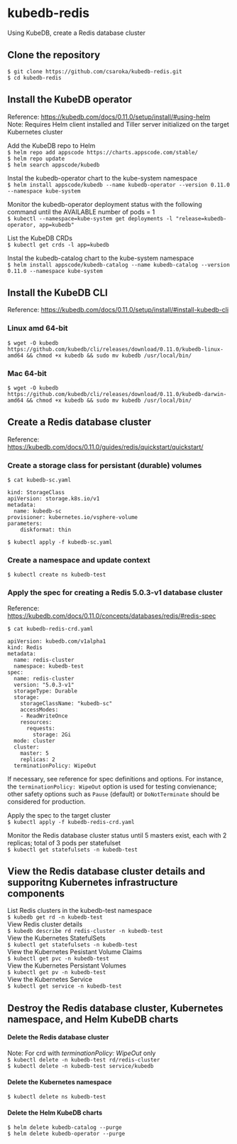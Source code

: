 # kubedb-redis

Using KubeDB, create a Redis database cluster

## Clone the repository
`$ git clone https://github.com/csaroka/kubedb-redis.git` \
`$ cd kubedb-redis`

## Install the KubeDB operator
Reference: https://kubedb.com/docs/0.11.0/setup/install/#using-helm \
Note: Requires Helm client installed and Tiller server initialized on the target Kubernetes cluster

Add the KubeDB repo to Helm \
`$ helm repo add appscode https://charts.appscode.com/stable/` \
`$ helm repo update` \
`$ helm search appscode/kubedb` 

Instal the kubedb-operator chart to the kube-system namespace\
`$ helm install appscode/kubedb --name kubedb-operator --version 0.11.0 --namespace kube-system`

Monitor the kubedb-operator deployment status with the following command until the AVAILABLE number of pods = 1 \
`$ kubectl --namespace=kube-system get deployments -l "release=kubedb-operator, app=kubedb"`

List the KubeDB CRDs \
`$ kubectl get crds -l app=kubedb`

Instal the kubedb-catalog chart to the kube-system namespace \
`$ helm install appscode/kubedb-catalog --name kubedb-catalog --version 0.11.0 --namespace kube-system`

## Install the KubeDB CLI
Reference: https://kubedb.com/docs/0.11.0/setup/install/#install-kubedb-cli

### Linux amd 64-bit
`$ wget -O kubedb https://github.com/kubedb/cli/releases/download/0.11.0/kubedb-linux-amd64 && chmod +x kubedb && sudo mv kubedb /usr/local/bin/`

### Mac 64-bit
`$ wget -O kubedb https://github.com/kubedb/cli/releases/download/0.11.0/kubedb-darwin-amd64 && chmod +x kubedb && sudo mv kubedb /usr/local/bin/`

## Create a Redis database cluster
Reference: https://kubedb.com/docs/0.11.0/guides/redis/quickstart/quickstart/

### Create a storage class for persistant (durable) volumes
`$ cat kubedb-sc.yaml`
```
kind: StorageClass
apiVersion: storage.k8s.io/v1
metadata:
  name: kubedb-sc
provisioner: kubernetes.io/vsphere-volume
parameters:
    diskformat: thin
```

`$ kubectl apply -f kubedb-sc.yaml`

### Create a namespace and update context
`$ kubectl create ns kubedb-test` 

### Apply the spec for creating a Redis 5.0.3-v1 database cluster
Reference: https://kubedb.com/docs/0.11.0/concepts/databases/redis/#redis-spec

`$ cat kubedb-redis-crd.yaml`
```
apiVersion: kubedb.com/v1alpha1
kind: Redis
metadata:
  name: redis-cluster
  namespace: kubedb-test
spec:
  name: redis-cluster
  version: "5.0.3-v1"
  storageType: Durable
  storage:
    storageClassName: "kubedb-sc"
    accessModes:
    - ReadWriteOnce
    resources:
      requests:
        storage: 2Gi
  mode: cluster
  cluster:
    master: 5
    replicas: 2
  terminationPolicy: WipeOut
  ```
  If necessary, see reference for spec definitions and options. For instance, the `terminationPolicy: WipeOut` option is used for testing convienance; other safety options such as `Pause` (default) or `DoNotTerminate` should be considered for production. 

  Apply the spec to the target cluster \
  `$ kubectl apply -f kubedb-redis-crd.yaml` 
  
  Monitor the Redis database cluster status until 5 masters exist, each with 2 replicas; total of 3 pods per statefulset \
  `$ kubectl get statefulsets -n kubedb-test`

## View the Redis database cluster details and supporitng Kubernetes infrastructure components

List Redis clusters in the kubedb-test namespace \
`$ kubedb get rd -n kubedb-test` \
View Redis cluster details \
`$ kubedb describe rd redis-cluster -n kubedb-test` \
View the Kubernetes StatefulSets  \
`$ kubectl get statefulsets -n kubedb-test` \
View the Kubernetes  Pesistant Volume Claims \
`$ kubectl get pvc -n kubedb-test` \
View the Kubernetes  Persistant Volumes \
`$ kubectl get pv -n kubedb-test` \
View the Kubernetes Service \
`$ kubectl get service -n kubedb-test`

## Destroy the Redis database cluster, Kubernetes namespace, and Helm KubeDB charts

#### Delete the Redis database cluster
Note: For crd with *terminationPolicy: WipeOut* only \
`$ kubectl delete -n kubedb-test rd/redis-cluster` \
`$ kubectl delete -n kubedb-test service/kubedb`

#### Delete the Kubernetes namespace
`$ kubectl delete ns kubedb-test`

#### Delete the Helm KubeDB charts
`$ helm delete kubedb-catalog --purge` \
`$ helm delete kubedb-operator --purge`